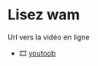 # Lisez wam

Url vers la vidéo en ligne

- 🎞️ [youtoob](https://www.youtube.com/watch?v=V4PWrp8cTGw)
